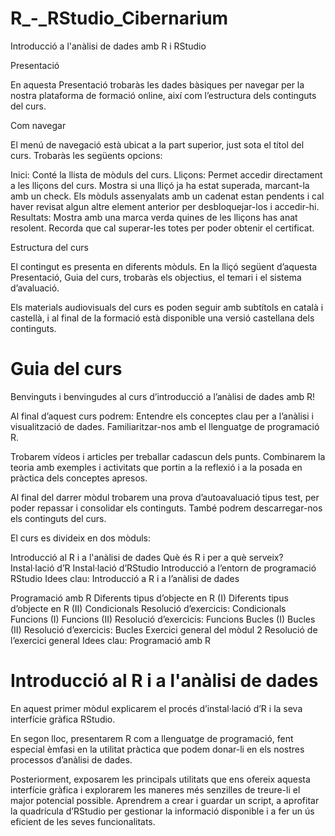 # R_-_RStudio_Cibernarium
Introducció a l'anàlisi de dades amb R i RStudio

Presentació

En aquesta Presentació trobaràs les dades bàsiques per navegar per la nostra plataforma de formació online, així com l’estructura dels continguts del curs.

Com navegar

El menú de navegació està ubicat a la part superior, just sota el títol del curs. Trobaràs les següents opcions:

Inici: Conté la llista de mòduls del curs.
Lliçons: Permet accedir directament a les lliçons del curs. Mostra si una lliçó ja ha estat superada, marcant-la amb un check. Els mòduls assenyalats amb un cadenat estan pendents i cal haver revisat algun altre element anterior per desbloquejar-los i accedir-hi.
Resultats: Mostra amb una marca verda quines de les lliçons has anat resolent. Recorda que cal superar-les totes per poder obtenir el certificat.
 

Estructura del curs

El contingut es presenta en diferents mòduls. En la lliçó següent d’aquesta Presentació, Guia del curs, trobaràs els objectius, el temari i el sistema d’avaluació.

Els materials audiovisuals del curs es poden seguir amb subtítols en català i castellà, i al final de la formació està disponible una versió castellana dels continguts.

# Guia del curs
Benvinguts i benvingudes al curs d’introducció a l’anàlisi de dades amb R!

Al final d’aquest curs podrem:
Entendre els conceptes clau per a l’anàlisi i visualització de dades.
Familiaritzar-nos amb el llenguatge de programació R.
 
Trobarem vídeos i articles per treballar cadascun dels punts. Combinarem la teoria amb exemples i activitats que portin a la reflexió i a la posada en pràctica dels conceptes apresos.

Al final del darrer mòdul trobarem una prova d’autoavaluació tipus test, per poder repassar i consolidar els continguts. També podrem descarregar-nos els continguts del curs.

 

El curs es divideix en dos mòduls:
 
Introducció al R i a l'anàlisi de dades
Què és R i per a què serveix?
Instal·lació d’R
Instal·lació d’RStudio
Introducció a l’entorn de programació RStudio
Idees clau: Introducció a R i a l’anàlisi de dades
 

Programació amb R
Diferents tipus d’objecte en R (I)
Diferents tipus d’objecte en R (II)
Condicionals
Resolució d’exercicis: Condicionals
Funcions (I)
Funcions (II)
Resolució d’exercicis: Funcions
Bucles (I)
Bucles (II)
Resolució d’exercicis: Bucles
Exercici general del mòdul 2
Resolució de l’exercici general
Idees clau: Programació amb R

# Introducció al R i a l'anàlisi de dades

 
En aquest primer mòdul explicarem el procés d’instal·lació d’R i la seva interfície gràfica RStudio.

En segon lloc, presentarem R com a llenguatge de programació, fent especial èmfasi en la utilitat pràctica que podem donar-li en els nostres processos d’anàlisi de dades.

Posteriorment, exposarem les principals utilitats que ens ofereix aquesta interfície gràfica i explorarem les maneres més senzilles de treure-li el major potencial possible. Aprendrem a crear i guardar un script, a aprofitar la quadrícula d’RStudio per gestionar la informació disponible i a fer un ús eficient de les seves funcionalitats.

